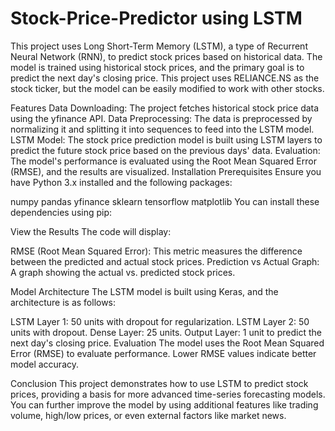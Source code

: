 # Stock-Price-Predictor using LSTM

This project uses Long Short-Term Memory (LSTM), a type of Recurrent Neural Network (RNN), to predict stock prices based on historical data. The model is trained using historical stock prices, and the primary goal is to predict the next day's closing price. This project uses RELIANCE.NS as the stock ticker, but the model can be easily modified to work with other stocks.

Features
Data Downloading: The project fetches historical stock price data using the yfinance API.
Data Preprocessing: The data is preprocessed by normalizing it and splitting it into sequences to feed into the LSTM model.
LSTM Model: The stock price prediction model is built using LSTM layers to predict the future stock price based on the previous days' data.
Evaluation: The model's performance is evaluated using the Root Mean Squared Error (RMSE), and the results are visualized.
Installation
Prerequisites
Ensure you have Python 3.x installed and the following packages:

numpy
pandas
yfinance
sklearn
tensorflow
matplotlib
You can install these dependencies using pip:

View the Results
The code will display:

RMSE (Root Mean Squared Error): This metric measures the difference between the predicted and actual stock prices.
Prediction vs Actual Graph: A graph showing the actual vs. predicted stock prices.

Model Architecture
The LSTM model is built using Keras, and the architecture is as follows:

LSTM Layer 1: 50 units with dropout for regularization.
LSTM Layer 2: 50 units with dropout.
Dense Layer: 25 units.
Output Layer: 1 unit to predict the next day's closing price.
Evaluation
The model uses the Root Mean Squared Error (RMSE) to evaluate performance. Lower RMSE values indicate better model accuracy.

Conclusion
This project demonstrates how to use LSTM to predict stock prices, providing a basis for more advanced time-series forecasting models. You can further improve the model by using additional features like trading volume, high/low prices, or even external factors like market news.
